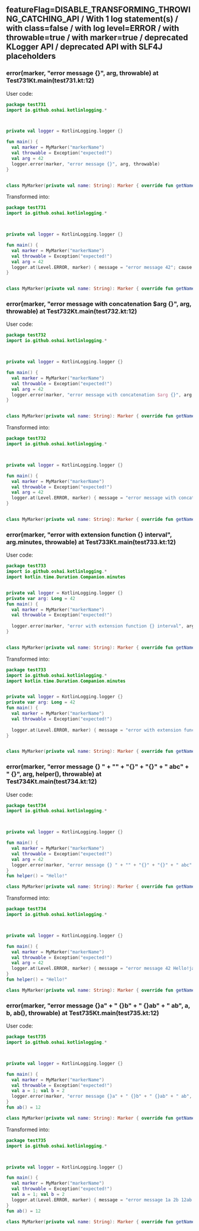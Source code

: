 ## featureFlag=DISABLE_TRANSFORMING_THROWING_CATCHING_API / With 1 log statement(s) / with class=false / with log level=ERROR / with throwable=true / with marker=true / deprecated KLogger API / deprecated API with SLF4J placeholders



###  error(marker, "error message {}", arg, throwable) at Test731Kt.main(test731.kt:12)

User code:
```kotlin
package test731
import io.github.oshai.kotlinlogging.*



private val logger = KotlinLogging.logger {}

fun main() {
  val marker = MyMarker("markerName")
  val throwable = Exception("expected!")
  val arg = 42
  logger.error(marker, "error message {}", arg, throwable)
}


class MyMarker(private val name: String): Marker { override fun getName() = name }

```
  
Transformed into:
```kotlin
package test731
import io.github.oshai.kotlinlogging.*



private val logger = KotlinLogging.logger {}

fun main() {
  val marker = MyMarker("markerName")
  val throwable = Exception("expected!")
  val arg = 42
  logger.at(Level.ERROR, marker) { message = "error message 42"; cause = throwable; internalCompilerData = KLoggingEventBuilder.InternalCompilerData(messageTemplate = ""error message {}"", className = "test731.Test731Kt", methodName = "main", fileName = "test731.kt", lineNumber = 12)
}


class MyMarker(private val name: String): Marker { override fun getName() = name }

```

###  error(marker, "error message with concatenation $arg {}", arg, throwable) at Test732Kt.main(test732.kt:12)

User code:
```kotlin
package test732
import io.github.oshai.kotlinlogging.*



private val logger = KotlinLogging.logger {}

fun main() {
  val marker = MyMarker("markerName")
  val throwable = Exception("expected!")
  val arg = 42
  logger.error(marker, "error message with concatenation $arg {}", arg, throwable)
}


class MyMarker(private val name: String): Marker { override fun getName() = name }

```
  
Transformed into:
```kotlin
package test732
import io.github.oshai.kotlinlogging.*



private val logger = KotlinLogging.logger {}

fun main() {
  val marker = MyMarker("markerName")
  val throwable = Exception("expected!")
  val arg = 42
  logger.at(Level.ERROR, marker) { message = "error message with concatenation 42 42"; cause = throwable; internalCompilerData = KLoggingEventBuilder.InternalCompilerData(messageTemplate = ""error message with concatenation $arg {}"", className = "test732.Test732Kt", methodName = "main", fileName = "test732.kt", lineNumber = 12)
}


class MyMarker(private val name: String): Marker { override fun getName() = name }

```

###  error(marker, "error with extension function {} interval", arg.minutes, throwable) at Test733Kt.main(test733.kt:12)

User code:
```kotlin
package test733
import io.github.oshai.kotlinlogging.*
import kotlin.time.Duration.Companion.minutes


private val logger = KotlinLogging.logger {}
private var arg: Long = 42
fun main() {
  val marker = MyMarker("markerName")
  val throwable = Exception("expected!")
  
  logger.error(marker, "error with extension function {} interval", arg.minutes, throwable)
}


class MyMarker(private val name: String): Marker { override fun getName() = name }

```
  
Transformed into:
```kotlin
package test733
import io.github.oshai.kotlinlogging.*
import kotlin.time.Duration.Companion.minutes


private val logger = KotlinLogging.logger {}
private var arg: Long = 42
fun main() {
  val marker = MyMarker("markerName")
  val throwable = Exception("expected!")
  
  logger.at(Level.ERROR, marker) { message = "error with extension function 42m interval"; cause = throwable; internalCompilerData = KLoggingEventBuilder.InternalCompilerData(messageTemplate = ""error with extension function {} interval"", className = "test733.Test733Kt", methodName = "main", fileName = "test733.kt", lineNumber = 12)
}


class MyMarker(private val name: String): Marker { override fun getName() = name }

```

###  error(marker, "error message {} " + "" + "{}" + "{}" + " abc" + " {}", arg, helper(), throwable) at Test734Kt.main(test734.kt:12)

User code:
```kotlin
package test734
import io.github.oshai.kotlinlogging.*



private val logger = KotlinLogging.logger {}

fun main() {
  val marker = MyMarker("markerName")
  val throwable = Exception("expected!")
  val arg = 42
  logger.error(marker, "error message {} " + "" + "{}" + "{}" + " abc" + " {}", arg, helper(), throwable)
}
fun helper() = "Hello!"

class MyMarker(private val name: String): Marker { override fun getName() = name }

```
  
Transformed into:
```kotlin
package test734
import io.github.oshai.kotlinlogging.*



private val logger = KotlinLogging.logger {}

fun main() {
  val marker = MyMarker("markerName")
  val throwable = Exception("expected!")
  val arg = 42
  logger.at(Level.ERROR, marker) { message = "error message 42 Hello!java.lang.Exception: expected! abc {}"; internalCompilerData = KLoggingEventBuilder.InternalCompilerData(messageTemplate = ""error message {} " + "" + "{}" + "{}" + " abc" + " {}"", className = "test734.Test734Kt", methodName = "main", fileName = "test734.kt", lineNumber = 12)
}
fun helper() = "Hello!"

class MyMarker(private val name: String): Marker { override fun getName() = name }

```

###  error(marker, "error message {}a" + " {}b" + " {}ab" + " ab", a, b, ab(), throwable) at Test735Kt.main(test735.kt:12)

User code:
```kotlin
package test735
import io.github.oshai.kotlinlogging.*



private val logger = KotlinLogging.logger {}

fun main() {
  val marker = MyMarker("markerName")
  val throwable = Exception("expected!")
  val a = 1; val b = 2
  logger.error(marker, "error message {}a" + " {}b" + " {}ab" + " ab", a, b, ab(), throwable)
}
fun ab() = 12

class MyMarker(private val name: String): Marker { override fun getName() = name }

```
  
Transformed into:
```kotlin
package test735
import io.github.oshai.kotlinlogging.*



private val logger = KotlinLogging.logger {}

fun main() {
  val marker = MyMarker("markerName")
  val throwable = Exception("expected!")
  val a = 1; val b = 2
  logger.at(Level.ERROR, marker) { message = "error message 1a 2b 12ab ab"; cause = throwable; internalCompilerData = KLoggingEventBuilder.InternalCompilerData(messageTemplate = ""error message {}a" + " {}b" + " {}ab" + " ab"", className = "test735.Test735Kt", methodName = "main", fileName = "test735.kt", lineNumber = 12)
}
fun ab() = 12

class MyMarker(private val name: String): Marker { override fun getName() = name }

```
